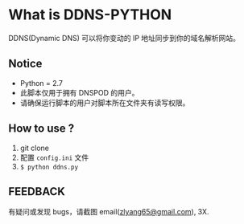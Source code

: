 # What is DDNS-PYTHON

DDNS(Dynamic DNS) 可以将你变动的 IP 地址同步到你的域名解析网站。

## Notice

* Python = 2.7
* 此脚本仅用于拥有 DNSPOD 的用户。
* 请确保运行脚本的用户对脚本所在文件夹有读写权限。

## How to use ?

1. git clone
2. 配置 `config.ini` 文件
3. `$ python ddns.py`

## FEEDBACK

有疑问或发现 bugs，请截图 email(zlyang65@gmail.com), 3X.